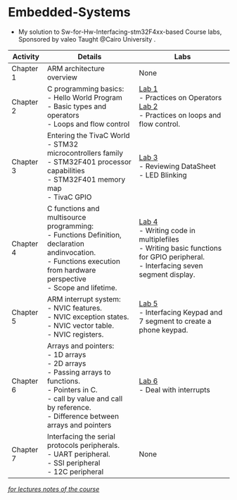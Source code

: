 # Embedded-Systems
- My solution to Sw-for-Hw-Interfacing-stm32F4xx-based Course labs, Sponsored by valeo Taught @Cairo University .

| Activity | Details | Labs |
| --- | --- | --- |
| Chapter 1 | ARM architecture overview |None |
| Chapter 2 |C programming basics:<br />- Hello World Program <br />- Basic types and operators <br />- Loops and flow control | [Lab 1](https://github.com/Yasien99/Embedded-Systems/tree/main/Lab%201) <br /> - Practices on Operators <br /> [Lab 2](https://github.com/Yasien99/Embedded-Systems/tree/main/Lab%202) <br />- Practices on loops and flow control.|
| Chapter 3 | Entering the TivaC World <br /> - STM32 microcontrollers family <br /> - STM32F401 processor capabilities <br /> - STM32F401 memory map <br /> - TivaC  GPIO |[Lab 3](https://github.com/Yasien99/Embedded-Systems/tree/main/Lab%203) <br /> - Reviewing DataSheet <br /> - LED Blinking  |
| Chapter 4 | C functions and multisource programming:<br /> - Functions Definition, declaration andinvocation. <br /> - Functions execution from hardware perspective  <br /> - Scope and lifetime.|[Lab 4](https://github.com/Yasien99/Embedded-Systems/tree/main/Lab%204) <br /> - Writing code in multiplefiles <br /> - Writing basic functions for GPIO peripheral. <br /> - Interfacing seven segment display. |
| Chapter 5 | ARM interrupt system: <br /> - NVIC features. <br /> - NVIC exception states. <br /> - NVIC vector table. <br /> - NVIC registers. |[Lab 5](https://github.com/Yasien99/Embedded-Systems/tree/main/Lab%205) <br /> - Interfacing Keypad and 7 segment to create a phone keypad.|
| Chapter 6 | Arrays and pointers:<br />- 1D arrays<br />- 2D arrays<br />- Passing arrays to functions.<br />- Pointers in C.<br />- call by value and call by reference.<br />- Difference between arrays and pointers |[Lab 6](https://github.com/Yasien99/Embedded-Systems/tree/main/Lab%206)<br />- Deal with interrupts<br />|
| Chapter 7 | Interfacing the serial protocols peripherals.<br /> - UART peripheral.<br /> - SSI peripheral<br /> - 12C peripheral |None |


[_for lectures notes of the course_ ](https://github.com/badra022/Sw-for-Hw-Interfacing-stm32F4xx-based)


